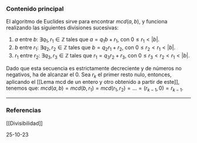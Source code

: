 ### Contenido principal

El algoritmo de Euclides sirve para encontrar $mcd(a,b)$, y funciona realizando las siguientes divisiones sucesivas:
1. $a$ entre $b$: $\exists q_1, r_1 \in \mathbb{Z}$ tales que $a = q_1b + r_1$, con $0 \le r_1 < |b|$.
2. $b$ entre $r_1$: $\exists q_2, r_2 \in \mathbb{Z}$ tales que $b = q_2 r_1 + r_2$, con $0 \le r_2 < r_1 < |b|$.
3. $r_1$ entre $r_2$: $\exists q_3, r_3 \in \mathbb{Z}$ tales que $r_1 = q_3 r_2 + r_3$, con $0 \le r_3 < r_2 < r_1 < |b|$.

Dado que esta secuencia es estrictamente decreciente y de números no negativos, ha de alcanzar el $0$. Sea $r_k$ el primer resto nulo, entonces, aplicando el [[Lema mcd de un entero y otro obtenido a partir de este]], tenemos que:
$mcd(a,b) = mcd(b,r_1) = mcd(r_1, r_2) = \dots = (r_{k-1}, 0) = r_{k-1}$.


--- 
### Referencias

[[Divisibilidad]]

25-10-23